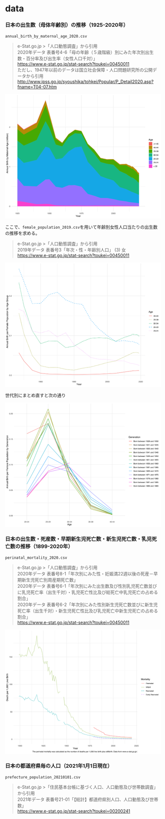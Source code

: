 # data

### 日本の出生数（母体年齢別）の推移（1925-2020年）

`annual_birth_by_maternal_age_2020.csv`

> e-Stat.go.jp >「人口動態調査」から引用 \
> 2020年データ 表番号4-6「母の年齢（５歳階級）別にみた年次別出生数・百分率及び出生率（女性人口千対）」 \
> https://www.e-stat.go.jp/stat-search?toukei=00450011 \
> ただし、1947年以前のデータは国立社会保障・人口問題研究所の公開データから引用 \
> http://www.ipss.go.jp/syoushika/tohkei/Popular/P_Detail2020.asp?fname=T04-07.htm

![annula birth by maternal age](https://github.com/KotaYoneda/data/raw/main/img/anual_birth_by_maternal_age_2020.png "annula birth by maternal age")


ここで、`female_population_2019.csv`を用いて年齢別女性人口当たりの出生数の推移を求める。

> e-Stat.go.jp >「人口動態調査」から引用 \
> 2019年データ 表番号3「年次・性・年齢別人口」 (3) 女 \
> https://www.e-stat.go.jp/stat-search?toukei=00450011

![annula birth per female population by maternal age](https://github.com/KotaYoneda/data/raw/main/img/anual_birth_per_female_population_by_maternal_age_2019.png "annula birth per female population by maternal age")

世代別にまとめ直すと次の通り

![annula birth per female population by generation 2015](https://github.com/KotaYoneda/data/raw/main/img/anual_birth_per_female_population_by_generation_2015.png "annula birth per female population by generation 2015")


### 日本の出生数・死産数・早期新生児死亡数・新生児死亡数・乳児死亡数の推移（1899-2020年）

`perinatal_mortality_2020.csv`

> e-Stat.go.jp >「人口動態調査」から引用 \
> 2020年データ 表番号8-1「年次別にみた性・妊娠満22週以後の死産－早期新生児死亡別周産期死亡数」 \
> 2020年データ 表番号6-1「年次別にみた出生数及び性別乳児死亡数並びに乳児死亡率（出生千対）・乳児死亡性比及び総死亡中乳児死亡の占める割合」 \
> 2020年データ 表番号6-2「年次別にみた性別新生児死亡数並びに新生児死亡率（出生千対）・新生児死亡性比及び乳児死亡中新生児死亡の占める割合」 \
> https://www.e-stat.go.jp/stat-search?toukei=00450011

![perinatal mortality](https://github.com/KotaYoneda/data/raw/main/img/perinatal_mortality_2020.png "perinatal mortality")

### 日本の都道府県毎の人口（2021年1月1日現在）

`prefecture_population_20210101.csv`

> e-Stat.go.jp >「住民基本台帳に基づく人口、人口動態及び世帯数調査」から引用 \
> 2021年データ 表番号21-01「【総計】都道府県別人口、人口動態及び世帯数」 \
> https://www.e-stat.go.jp/stat-search?toukei=00200241

